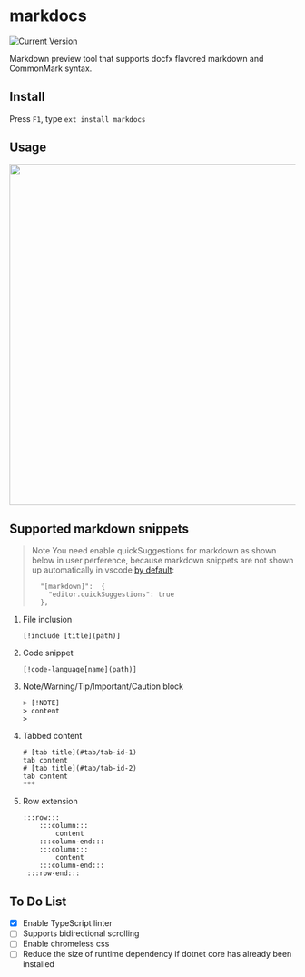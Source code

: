 # markdocs
[![Current Version](https://vsmarketplacebadge.apphb.com/version/qezhu.markdocs.svg)](https://marketplace.visualstudio.com/items?itemName=qezhu.markdocs)

Markdown preview tool that supports docfx flavored markdown and CommonMark syntax.

## Install

Press `F1`, type `ext install markdocs`

## Usage

<img src="https://github.com/qinezh/vscode-markdocs/raw/master/images/howto.gif" width="600"/>

## Supported markdown snippets

> Note
> You need enable quickSuggestions for markdown as shown below in user perference, because markdown snippets are not shown up automatically in vscode [by default](https://github.com/Microsoft/vscode/issues/26108):
> 
> ```
>   "[markdown]":  {
>     "editor.quickSuggestions": true
>   },
> ```

1. File inclusion
    ```
    [!include [title](path)]
    ```
2. Code snippet
   ```
   [!code-language[name](path)]
   ```
3. Note/Warning/Tip/Important/Caution block
   ```
   > [!NOTE]
   > content
   > 
   ```
4. Tabbed content
   ```
   # [tab title](#tab/tab-id-1)
   tab content
   # [tab title](#tab/tab-id-2)
   tab content
   ***
   ```
5. Row extension
   ```
   :::row:::
       :::column:::
           content
       :::column-end:::
       :::column:::
           content
       :::column-end:::
    :::row-end:::
   ```

## To Do List
- [x] Enable TypeScript linter
- [ ] Supports bidirectional scrolling
- [ ] Enable chromeless css
- [ ] Reduce the size of runtime dependency if dotnet core has already been installed 
